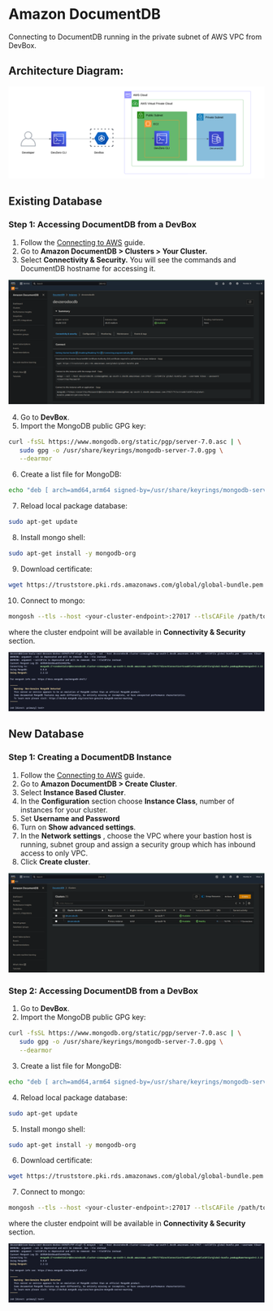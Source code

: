 # Amazon DocumentDB
Connecting to DocumentDB running in the private subnet of AWS VPC from DevBox.

## Architecture Diagram:

![image](../../../.gitbook/assets/documentdb-architecture.png)

## Existing Database

### Step 1: Accessing DocumentDB from a DevBox

1. Follow the [Connecting to AWS](../../existing-network/connecting-to-aws.md) guide.
2. Go to **Amazon DocumentDB > Clusters > Your Cluster.**
3. Select **Connectivity & Security.** You will see the commands and DocumentDB hostname for accessing it.

![image](../../../.gitbook/assets/documentDB-connectivity-and-security.png)

4. Go to **DevBox**.
5. Import the MongoDB public GPG key:
```sh
curl -fsSL https://www.mongodb.org/static/pgp/server-7.0.asc | \
   sudo gpg -o /usr/share/keyrings/mongodb-server-7.0.gpg \
   --dearmor
```
6. Create a list file for MongoDB:
```sh
echo "deb [ arch=amd64,arm64 signed-by=/usr/share/keyrings/mongodb-server-7.0.gpg ] https://repo.mongodb.org/apt/ubuntu jammy/mongodb-org/7.0 multiverse" | sudo tee /etc/apt/sources.list.d/mongodb-org-7.0.list
```
7. Reload local package database:
```sh
sudo apt-get update
```
8. Install mongo shell:
```sh
sudo apt-get install -y mongodb-org
```
9. Download certificate:
```sh
wget https://truststore.pki.rds.amazonaws.com/global/global-bundle.pem
```
10. Connect to mongo:
```sh
mongosh --tls --host <your-cluster-endpoint>:27017 --tlsCAFile /path/to/global-bundle.pem --username <your-username> --password <your-password>
```
where the cluster endpoint will be available in **Connectivity & Security** section.

![image](../../../.gitbook/assets/documentdb-access.png)


## New Database

### Step 1: Creating a DocumentDB Instance

1. Follow the [Connecting to AWS](../../existing-network/connecting-to-aws.md) guide.
2. Go to **Amazon DocumentDB > Create Cluster**.
3. Select **Instance Based Cluster**.
4. In the **Configuration** section choose **Instance Class**, number of instances for your cluster.
5. Set **Username and Password**
6. Turn on **Show advanced settings**.
7. In the **Network settings** , choose the VPC where your bastion host is running, subnet group and assign a security group which has inbound access to only VPC.
8. Click **Create cluster**.

![image](../../../.gitbook/assets/documentdb-cluster.png)

### Step 2: Accessing DocumentDB from a DevBox

1. Go to **DevBox**.
2. Import the MongoDB public GPG key:
```sh
curl -fsSL https://www.mongodb.org/static/pgp/server-7.0.asc | \
   sudo gpg -o /usr/share/keyrings/mongodb-server-7.0.gpg \
   --dearmor
```
3. Create a list file for MongoDB:
```sh
echo "deb [ arch=amd64,arm64 signed-by=/usr/share/keyrings/mongodb-server-7.0.gpg ] https://repo.mongodb.org/apt/ubuntu jammy/mongodb-org/7.0 multiverse" | sudo tee /etc/apt/sources.list.d/mongodb-org-7.0.list
```
4. Reload local package database:
```sh
sudo apt-get update
```
5. Install mongo shell:
```sh
sudo apt-get install -y mongodb-org
```
6. Download certificate:
```sh
wget https://truststore.pki.rds.amazonaws.com/global/global-bundle.pem
```
7. Connect to mongo:
```sh
mongosh --tls --host <your-cluster-endpoint>:27017 --tlsCAFile /path/to/global-bundle.pem --username <your-username> --password <your-password>
```
where the cluster endpoint will be available in **Connectivity & Security** section.

![image](../../../.gitbook/assets/documentdb-access.png)
